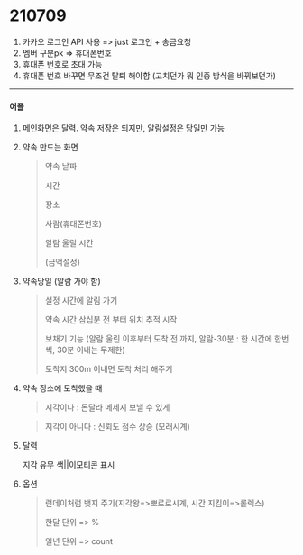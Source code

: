 # 210709

1. 카카오 로그인 API 사용 => just 로그인 + 송금요청
2. 멤버 구분pk => 휴대폰번호
3. 휴대폰 번호로 초대 가능
4. 휴대폰 번호 바꾸면 무조건 탈퇴 해야함 (고치던가 뭐 인증 방식을 바꿔보던가)



<hr>

#### 어플

1. 메인화면은 달력. 약속 저장은 되지만, 알람설정은 당일만 가능

2. 약속 만드는 화면

   > 약속 날짜 
   >
   > 시간
   >
   > 장소 
   >
   > 사람(휴대폰번호)
   >
   > 알람 울릴 시간
   >
   > (금액설정)

3. 약속당일 (알람 가야 함)

   >설정 시간에 알림 가기
   >
   >약속 시간 삼십분 전 부터 위치 추적 시작
   >
   >보채기 기능 (알람 울린 이후부터 도착 전 까지, 알람-30분 : 한 시간에 한번씩, 30분 이내는 무제한)
   >
   >도착지 300m 이내면 도착 처리 해주기

4. 약속 장소에 도착했을 때

   > 지각이다 : 돈달라 메세지 보낼 수 있게

   > 지각이 아니다 : 신뢰도 점수 상승 (모래시계)

5. 달력

   지각 유무 색||이모티콘 표시

6. 옵션

   > 런데이처럼 뱃지 주기(지각왕=>뽀로로시계, 시간 지킴이=>롤렉스)
   >
   > 한달 단위 => %
   >
   > 일년 단위 => count  